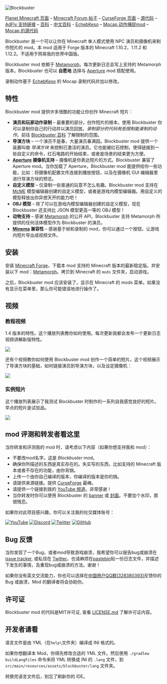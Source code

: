 ![Blockbuster](http://i.imgur.com/nqDKg1R.png)

[Planet Minecraft 页面](http://www.planetminecraft.com/mod/blockbuster-machinima-mod/) – [Minecraft Forum 帖子](http://www.minecraftforum.net/forums/mapping-and-modding/minecraft-mods/2700216-blockbuster-machinima-studio-mod) – [CurseForge 页面](https://minecraft.curseforge.com/projects/blockbuster) – [源代码](https://github.com/mchorse/blockbuster) – [AdFly 支持链接](http://adf.ly/15268913/blockbuster-curseforge) – [百科](https://github.com/mchorse/blockbuster/wiki) - [中文百科](https://github.com/ycwei982/blockbuster/wiki) - [EchebKeso](https://twitter.com/EchebKeso) – [Mocap 动作捕捉mod](http://www.minecraftforum.net/forums/mapping-and-modding/minecraft-mods/1445402-minecraft-motion-capture-mod-mocap-16-000) – [Mocap 的源代码](https://github.com/EchebKeso/Mocap)

Blockbuster 是一个可以让你在 Minecraft 单人模式使用 NPC 演员和摄像机来制作短片的 mod。本 mod 适用于 Forge 版本的 Minecraft 1.10.2，1.11.2 和 1.12.2。不适用于网易我的世界中国版。

Blockbuster mod 依赖于 [Metamorph](https://minecraft.curseforge.com/projects/metamorph)。每次更新日志会写上支持的 Metamorph 版本。Blockbuster 也可以 **自愿地** 选择与 [Aperture](https://minecraft.curseforge.com/projects/aperture) mod 搭配使用。

录制动作基于 [EchebKeso](https://twitter.com/EchebKeso) 的 Mocap 录制代码并加以修改。

## 特性

Blockbuster mod 提供许多很酷的功能让你创作 Minecraft 短片：

* **演员和玩家动作录制** – 最重要的部分，创作短片的根本。使用 Blockbuster 你可以录制你自己的行动并以演员回放。*录制部分的代码有些限制能录制的动作*。前往 [Blockbuster 百科](https://github.com/mchorse/blockbuster/wiki/Home) 了解限制的范围。
* **导演方块** – 一个演员不是春，大量演员春满园。Blockbuster mod 提供一个装置叫做 *导演方块* 来控制已激活的演员。它也能被红石控制，使得链接到一些自定义的命令，红石电路的开始结束，或者是场景的结束更为方便。
* **[Aperture](https://minecraft.curseforge.com/projects/aperture) 摄像机支持** – 摄像机是你表达短片的方式。Blockbuster 兼容了Aperture mod。当你加载了 Aperture，Blockbuster mod 能提供给你一些功能，比如：将摄像机配置文件连接到播放按钮，以及在摄像机 GUI 编辑器里进行导演方块的预览。
* **自定义模型** – 仅录制一些普通的玩意不怎么有趣。Blockbuster mod 支持在 [McME](https://mchorse.github.io/mcme/) 模型编辑器创建的自定义模型，或者是游戏内模型编辑器。用自定义的模型释放出你异想天开的能力吧！
* **OBJ 模型** – 除了可以在游戏内模型编辑器创建的自定义模型，现在 Blockbuster 还支持比 JSON 模型更高一等的 OBJ 模型！
* **动物支持** – 感谢 [Metamorph](https://minecraft.curseforge.com/projects/metamorph) 的公开 API，Blockbuster 支持 Metamorph 所提供的任何活体模型作为 Blockbuster 的演员。
* **[Minema](http://www.minecraftforum.net/forums/mapping-and-modding/minecraft-mods/2790594-minema-unofficial-the-smooth-movie-recorder) 兼容性** – 感谢基于帧和录制的 mod，你可以通过一个按钮，让游戏内短片导出成视频文件。

## 安装

安装 [Minecraft Forge](http://files.minecraftforge.net/)，下载本 mod 支持的 Minecraft 版本的最新稳定版。并安装以下 mod：[Metamorph](https://minecraft.curseforge.com/projects/metamorph)。拷贝到 Minecraft 的 `mods` 文件夹，启动游戏。

之后，Blockbuster mod 应该安装了，显示在 Minecraft 的 mods 菜单。如果没有显示在菜单里，那么你可能错误地进行操作了。

## 视频

### 教程视频

1.4 版本的特性。这个播放列表教你如何使用。每次更新我都会发布一个更新日志视频讲解新版特性。

<a href="https://youtu.be/R-g6fIUBtR4?list=PL6UPd2Tj65nEwg2bfY-NduLihPy6fgnvK"><img src="https://img.youtube.com/vi/R-g6fIUBtR4/0.jpg"></a>

还有个视频教你如何使用 Blockbuster mod 创作一个简单的短片。这个视频展示了导演方块的基础，如何链接演员到导演方块，以及设定摄像机：

<a href="https://youtu.be/cVTIzKzWtqg?list=PL6UPd2Tj65nE0Pmf6GD2Fk3aRGWTGKlZk"><img src="https://img.youtube.com/vi/cVTIzKzWtqg/0.jpg"></a>

### 实例短片

这个播放列表展示了我测试 Blockbuster 时制作的一系列自我感觉良好的短片。早点的短片是试验品。

<a href="https://youtu.be/3uMywkj1_Gs?list=PL6UPd2Tj65nFdhjzY-z6yCJuPaEanB2BF"><img src="https://img.youtube.com/vi/3uMywkj1_Gs/0.jpg"></a>

## mod 评测和转发者看这里

当你转发和评测我的 mod 时，请考虑以下内容（如果你想支持我和 mod）：

* 不要改mod名字。这是 *Blockbuster* mod。
* 确保你所描述的东西是真实存在的。失实写的东西，比如支持的 Minecraft 版本或者不存在的功能，由你背锅。
* 上传一个由你自己编译的版本，你编译的版本是你的锅。
* 请提供来源链接。提供 [CurseForge](https://minecraft.curseforge.com/projects/blockbuster) 最棒。
* 请提供一个链接到我的 [YouTube 频道](https://www.youtube.com/channel/UCWVDjAcecHHa8UrEWMRGI8w)。非常感谢！
* 当你转发时你可以使用 Blockbuster 的 [banner](http://i.imgur.com/nqDKg1R.png) 或 [封面](http://i.imgur.com/XgU8Tvx.png)。不要加个水印，那很残忍。

如果你对此项目感兴趣，你可以关注我的社交媒体账号：

[![YouTube](http://i.imgur.com/yA4qam9.png)](https://www.youtube.com/channel/UCWVDjAcecHHa8UrEWMRGI8w) [![Discord](http://i.imgur.com/gI6JEpJ.png)](https://discord.gg/qfxrqUF) [![Twitter](http://i.imgur.com/6b8vHcX.png)](https://twitter.com/McHorsy) [![GitHub](http://i.imgur.com/DmTn1f1.png)](https://github.com/mchorse)  

## Bug 反馈

当你发现了一个Bug，或者mod导致游戏崩溃，我希望你可以报告bug或崩溃在[issue tracker](https://github.com/mchorse/blockbuster/issues/), 或私信在 [Twitter](https://twitter.com/McHorsy)。也请麻烦在[pastebin](http://pastebin.com)贴一份日志文件，并描述下发生的事情，及重现bug或崩溃的方法。谢谢！

如果你没有英文交流能力，你也可以选择在[中国用户QQ群(328380393)](https://jq.qq.com/?_wv=1027&k=584nNVF)反馈你的 Bug 或崩溃，Mod 的翻译者将会协助你。

## 许可证

Blockbuster mod 的代码是MIT许可证, 查看 [LICENSE.md](./LICENSE.md) 了解许可证内容。

## 开发者请看

语言文件是由 YML（在`help\`文件夹）编译成 INI 格式的。

如果你想翻译本 Mod，你得先修改合适的 YML 文件。然后使用 `./gradlew buildLangFiles` 命令来将 YML 转换成 INI 的 `.lang` 文件，到 `src/main/resources/assets/blockbuster/lang` 文件夹。

转换完语言文件后，别忘了刷新你的 IDE。
